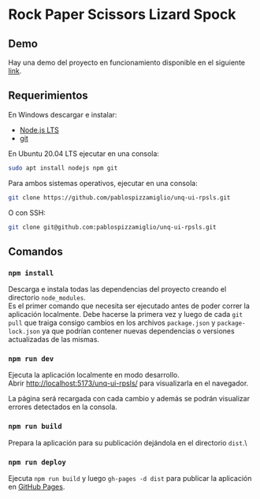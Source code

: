 # Rock Paper Scissors Lizard Spock

## Demo

Hay una demo del proyecto en funcionamiento disponible en el siguiente [link](https://pablospizzamiglio.github.io/unq-ui-rpsls).

## Requerimientos

En Windows descargar e instalar:

- [Node.js LTS](https://nodejs.org/en/)
- [git](https://git-scm.com/)

En Ubuntu 20.04 LTS ejecutar en una consola:

```bash
sudo apt install nodejs npm git
```

Para ambos sistemas operativos, ejecutar en una consola:

```bash
git clone https://github.com/pablospizzamiglio/unq-ui-rpsls.git
```

O con SSH:

```bash
git clone git@github.com:pablospizzamiglio/unq-ui-rpsls.git
```

## Comandos

### `npm install`

Descarga e instala todas las dependencias del proyecto creando el directorio `node_modules`.\
Es el primer comando que necesita ser ejecutado antes de poder correr la aplicación localmente. Debe hacerse la primera vez y luego de cada `git pull` que traiga consigo cambios en los archivos `package.json` y `package-lock.json` ya que podrían contener nuevas dependencias o versiones actualizadas de las mismas.

### `npm run dev`

Ejecuta la aplicación localmente en modo desarrollo.\
Abrir [http://localhost:5173/unq-ui-rpsls/](http://localhost:5173/unq-ui-rpsls/) para visualizarla en el navegador.

La página será recargada con cada cambio y además se podrán visualizar errores detectados en la consola.

### `npm run build`

Prepara la aplicación para su publicación dejándola en el directorio `dist`.\

### `npm run deploy`

Ejecuta `npm run build` y luego `gh-pages -d dist` para publicar la aplicación en [GitHub Pages](https://pages.github.com/).
